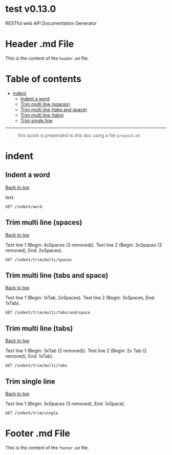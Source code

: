 <a name="top"></a>
# test v0.13.0

RESTful web API Documentation Generator

# Header .md File

This is the content of the `header.md` file.

# Table of contents

- [indent](#indent)
  - [Indent a word](#Indent-a-word)
  - [Trim multi line (spaces)](#Trim-multi-line-(spaces))
  - [Trim multi line (tabs and space)](#Trim-multi-line-(tabs-and-space))
  - [Trim multi line (tabs)](#Trim-multi-line-(tabs))
  - [Trim single line](#Trim-single-line)

___

 > this quote is prepended to this doc using a file `prepend.md`

# <a name='indent'></a> indent

## <a name='Indent-a-word'></a> Indent a word
[Back to top](#top)

<p>text.</p>

```
GET /indent/word
```

## <a name='Trim-multi-line-(spaces)'></a> Trim multi line (spaces)
[Back to top](#top)

<p>Text line 1 (Begin: 4xSpaces (3 removed)). Text line 2 (Begin: 3xSpaces (3 removed), End: 2xSpaces).</p>

```
GET /indent/trim/multi/spaces
```

## <a name='Trim-multi-line-(tabs-and-space)'></a> Trim multi line (tabs and space)
[Back to top](#top)

<p>Text line 1 (Begin: 1xTab, 2xSpaces). Text line 2 (Begin: 3xSpaces, End: 1xTab).</p>

```
GET /indent/trim/multi/tabs/and/space
```

## <a name='Trim-multi-line-(tabs)'></a> Trim multi line (tabs)
[Back to top](#top)

<p>Text line 1 (Begin: 3xTab (2 removed)). Text line 2 (Begin: 2x Tab (2 removed), End: 1xTab).</p>

```
GET /indent/trim/multi/tabs
```

## <a name='Trim-single-line'></a> Trim single line
[Back to top](#top)

<p>Text line 1 (Begin: 3xSpaces (3 removed), End: 1xSpace).</p>

```
GET /indent/trim/single
```

# Footer .md File

This is the content of the `footer.md` file.
